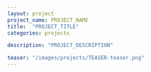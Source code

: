 ```yaml
---
layout: project
project_name: PROJECT_NAME
title:  "PROJECT_TITLE"
categories: projects

description: "PROJECT_DESCRIPTION"

teaser: "/images/projects/TEASER-teaser.png"
---
```

